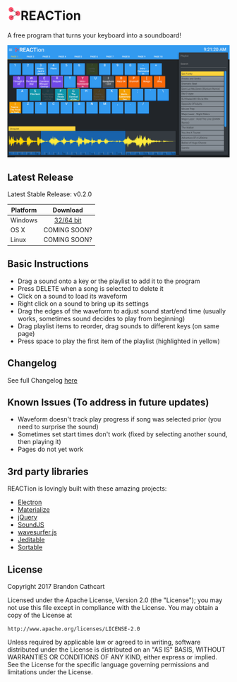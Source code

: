 # <img src="src/assets/logo.png" data-canonical-src="https://gyazo.com/eb5c5741b6a9a16c692170a41a49c858.png" height="30" />REACTion

A free program that turns your keyboard into a soundboard!

![REACTion screenshot](src/assets/screenshot.png "REACTion screenshot")

## Latest Release
Latest Stable Release: v0.2.0

| Platform      | Download      |
| ------------- |:-------------:|
| Windows       | [32/64 bit](https://github.com/brandoshizzle/REACTion/releases/latest)   |
| OS X          | COMING SOON?   |
| Linux		      | COMING SOON?   |

## Basic Instructions

* Drag a sound onto a key or the playlist to add it to the program
* Press DELETE when a song is selected to delete it
* Click on a sound to load its waveform
* Right click on a sound to bring up its settings
* Drag the edges of the waveform to adjust sound start/end time (usually works, sometimes sound decides to play from beginning)
* Drag playlist items to reorder, drag sounds to different keys (on same page)
* Press space to play the first item of the playlist (highlighted in yellow)

## Changelog
See full Changelog [here](CHANGELOG.md)

## Known Issues (To address in future updates)
- Waveform doesn't track play progress if song was selected prior (you need to surprise the sound)
- Sometimes set start times don't work (fixed by selecting another sound, then playing it)
- Pages do not yet work


## 3rd party libraries

REACTion is lovingly built with these amazing projects:
* [Electron](http://electron.atom.io/)
* [Materialize](http://materializecss.com/)
* [jQuery](https://jquery.com/)
* [SoundJS](https://github.com/CreateJS/SoundJS)
* [wavesurfer.js](https://github.com/katspaugh/wavesurfer.js)
* [Jeditable](https://github.com/tuupola/jquery_jeditable)
* [Sortable](https://github.com/RubaXa/Sortable)

## License

Copyright 2017 Brandon Cathcart

Licensed under the Apache License, Version 2.0 (the "License");
you may not use this file except in compliance with the License.
You may obtain a copy of the License at

    http://www.apache.org/licenses/LICENSE-2.0

Unless required by applicable law or agreed to in writing, software
distributed under the License is distributed on an "AS IS" BASIS,
WITHOUT WARRANTIES OR CONDITIONS OF ANY KIND, either express or implied.
See the License for the specific language governing permissions and
limitations under the License.
